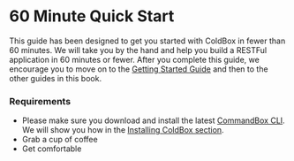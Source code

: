# 60 Minute Quick Start

This guide has been designed to get you started with ColdBox in fewer than 60 minutes. We will take you by the hand and help you build a RESTFul application in 60 minutes or fewer. After you complete this guide, we encourage you to move on to the [Getting Started Guide](../../getting-started/getting-started-guide.md) and then to the other guides in this book.

### Requirements

* Please make sure you download and install the latest [CommandBox CLI](https://www.ortussolutions.com/products/commandbox). We will show you how in the [Installing ColdBox section](installing-coldbox.md).
* Grab a cup of coffee
* Get comfortable

